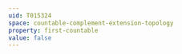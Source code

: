 ```yaml
---
uid: T015324
space: countable-complement-extension-topology
property: first-countable
value: false
---
```

